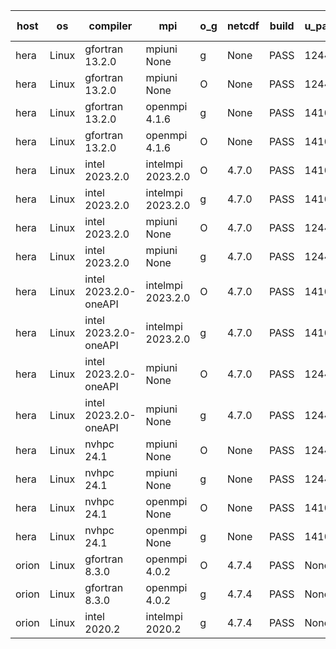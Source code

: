 

| host     | os       | compiler                              | mpi                      | o_g        | netcdf        | build       | u_pass          | u_fail          | s_pass            | s_fail            | e_pass             | e_fail             | nuopc_pass       | nuopc_fail       | artifacts link          |
|----------|----------|---------------------------------------|--------------------------|------------|---------------|-------------|-----------------|-----------------|-------------------|-------------------|--------------------|--------------------|------------------|------------------|-------------------------|
| hera | Linux | gfortran 13.2.0 | mpiuni None  | g | None  | PASS | 12440 | 0 | 8 | 0 | 44 | 0 | None | None | <a href="https://github.com/esmf-org/esmf-test-artifacts/tree/866111946e4069a2c29b61e7eb78b6f30ae0df46/develop/gfortran/13.2.0/g/mpiuni/None" target="_blank">8661119</a> | 
| hera | Linux | gfortran 13.2.0 | mpiuni None  | O | None  | PASS | 12440 | 0 | 8 | 0 | 44 | 0 | None | None | <a href="https://github.com/esmf-org/esmf-test-artifacts/tree/6982615ce2255667dad169d4a97cb93288cf401d/develop/gfortran/13.2.0/O/mpiuni/None" target="_blank">6982615</a> | 
| hera | Linux | gfortran 13.2.0 | openmpi 4.1.6  | g | None  | PASS | 14108 | 0 | 49 | 0 | 81 | 0 | 47 | 0 | <a href="https://github.com/esmf-org/esmf-test-artifacts/tree/8bd00a9d966df6ed4ff60982cbaed0677b4559f9/develop/gfortran/13.2.0/g/openmpi/4.1.6" target="_blank">8bd00a9</a> | 
| hera | Linux | gfortran 13.2.0 | openmpi 4.1.6  | O | None  | PASS | 14108 | 0 | 49 | 0 | 81 | 0 | 47 | 0 | <a href="https://github.com/esmf-org/esmf-test-artifacts/tree/a77cccf802c378bed11759d4901561c6cb06ad53/develop/gfortran/13.2.0/O/openmpi/4.1.6" target="_blank">a77cccf</a> | 
| hera | Linux | intel 2023.2.0 | intelmpi 2023.2.0  | O | 4.7.0  | PASS | 14108 | 0 | 49 | 0 | 81 | 0 | 47 | 0 | <a href="https://github.com/esmf-org/esmf-test-artifacts/tree/56042b064e954838f7979aad76bc0f9603bdd5c8/develop/intel/2023.2.0/O/intelmpi/2023.2.0" target="_blank">56042b0</a> | 
| hera | Linux | intel 2023.2.0 | intelmpi 2023.2.0  | g | 4.7.0  | PASS | 14108 | 0 | 49 | 0 | 81 | 0 | 47 | 0 | <a href="https://github.com/esmf-org/esmf-test-artifacts/tree/1d2ab76d4cce6158e574831b0d221fd04972a2f3/develop/intel/2023.2.0/g/intelmpi/2023.2.0" target="_blank">1d2ab76</a> | 
| hera | Linux | intel 2023.2.0 | mpiuni None  | O | 4.7.0  | PASS | 12440 | 0 | 8 | 0 | 44 | 0 | None | None | <a href="https://github.com/esmf-org/esmf-test-artifacts/tree/bf4ca31ee488ecdcea4f575b668310f2fa3ae1d4/develop/intel/2023.2.0/O/mpiuni/None" target="_blank">bf4ca31</a> | 
| hera | Linux | intel 2023.2.0 | mpiuni None  | g | 4.7.0  | PASS | 12440 | 0 | 8 | 0 | 44 | 0 | None | None | <a href="https://github.com/esmf-org/esmf-test-artifacts/tree/0afe11a4bc10cc5e029c8fa4491598861755ea4a/develop/intel/2023.2.0/g/mpiuni/None" target="_blank">0afe11a</a> | 
| hera | Linux | intel 2023.2.0-oneAPI | intelmpi 2023.2.0  | O | 4.7.0  | PASS | 14108 | 0 | 48 | 1 | 81 | 0 | 47 | 0 | <a href="https://github.com/esmf-org/esmf-test-artifacts/tree/213194d60eee525d476fe74ad7b8e14fac6ef5f2/develop/intel/2023.2.0-oneAPI/O/intelmpi/2023.2.0" target="_blank">213194d</a> | 
| hera | Linux | intel 2023.2.0-oneAPI | intelmpi 2023.2.0  | g | 4.7.0  | PASS | 14108 | 0 | 49 | 0 | 81 | 0 | 47 | 0 | <a href="https://github.com/esmf-org/esmf-test-artifacts/tree/cf795bbaa7fd05eafb6ca7468151b3272ee4377b/develop/intel/2023.2.0-oneAPI/g/intelmpi/2023.2.0" target="_blank">cf795bb</a> | 
| hera | Linux | intel 2023.2.0-oneAPI | mpiuni None  | O | 4.7.0  | PASS | 12440 | 0 | 8 | 0 | 44 | 0 | None | None | <a href="https://github.com/esmf-org/esmf-test-artifacts/tree/d91507b18c22499037c5216fbc3aed77bdc82365/develop/intel/2023.2.0-oneAPI/O/mpiuni/None" target="_blank">d91507b</a> | 
| hera | Linux | intel 2023.2.0-oneAPI | mpiuni None  | g | 4.7.0  | PASS | 12440 | 0 | 8 | 0 | 44 | 0 | None | None | <a href="https://github.com/esmf-org/esmf-test-artifacts/tree/e837aebe8d00cebdc841d04ef2c3161508678645/develop/intel/2023.2.0-oneAPI/g/mpiuni/None" target="_blank">e837aeb</a> | 
| hera | Linux | nvhpc 24.1 | mpiuni None  | O | None  | PASS | 12440 | 0 | 8 | 0 | 44 | 0 | None | None | <a href="https://github.com/esmf-org/esmf-test-artifacts/tree/00a871a7ff23858e003acb70dd066cf80aeb8f97/develop/nvhpc/24.1/O/mpiuni/None" target="_blank">00a871a</a> | 
| hera | Linux | nvhpc 24.1 | mpiuni None  | g | None  | PASS | 12440 | 0 | 8 | 0 | 44 | 0 | None | None | <a href="https://github.com/esmf-org/esmf-test-artifacts/tree/840ce2f06671379b75e3a80e551e6f9ff87f64e7/develop/nvhpc/24.1/g/mpiuni/None" target="_blank">840ce2f</a> | 
| hera | Linux | nvhpc 24.1 | openmpi None  | O | None  | PASS | 14108 | 0 | 49 | 0 | 81 | 0 | 47 | 0 | <a href="https://github.com/esmf-org/esmf-test-artifacts/tree/9ce5be301964bfbfcbc315180cb5ee937744dcb8/develop/nvhpc/24.1/O/openmpi/None" target="_blank">9ce5be3</a> | 
| hera | Linux | nvhpc 24.1 | openmpi None  | g | None  | PASS | 14108 | 0 | 49 | 0 | 81 | 0 | 47 | 0 | <a href="https://github.com/esmf-org/esmf-test-artifacts/tree/449706bfb9a3eefd45b459680add45dbd4a9dc21/develop/nvhpc/24.1/g/openmpi/None" target="_blank">449706b</a> | 
| orion | Linux | gfortran 8.3.0 | openmpi 4.0.2  | O | 4.7.4  | PASS | None | None | None | None | None | None | None | None | <a href="https://github.com/esmf-org/esmf-test-artifacts/tree/d8a89e57f27c2e854458d9242f0d69d1024149ad/develop/gfortran/8.3.0/O/openmpi/4.0.2" target="_blank">d8a89e5</a> | 
| orion | Linux | gfortran 8.3.0 | openmpi 4.0.2  | g | 4.7.4  | PASS | None | None | None | None | None | None | None | None | <a href="https://github.com/esmf-org/esmf-test-artifacts/tree/afff235e8ddc6cb72e96390231a7b33a199aa02e/develop/gfortran/8.3.0/g/openmpi/4.0.2" target="_blank">afff235</a> | 
| orion | Linux | intel 2020.2 | intelmpi 2020.2  | g | 4.7.4  | PASS | None | None | None | None | None | None | None | None | <a href="https://github.com/esmf-org/esmf-test-artifacts/tree/60941d55ed284112845ddc1a5f50f31d2d809a2b/develop/intel/2020.2/g/intelmpi/2020.2" target="_blank">60941d5</a> | 
